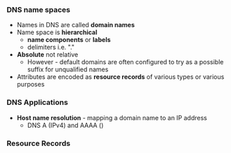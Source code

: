 
### DNS name spaces

- Names in DNS are called **domain names**
- Name space is **hierarchical** 
	- **name components** or **labels**
	- delimiters i.e. "."
- **Absolute** not relative 
	- However - default domains are often configured to try as a possible suffix for unqualified names
- Attributes are encoded as **resource records** of various types or various purposes 

### DNS Applications
- **Host name resolution** - mapping a domain name to an IP address
	- DNS A (IPv4) and AAAA ()

### Resource Records 